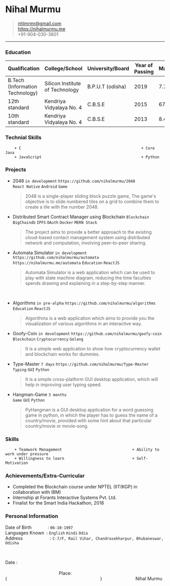 # Nihal Murmu

>nhlmrmr@gmail.com  
><https://nihalmurmu.me>  
>+91-904-030-3601

---

### Education

Qualification | College/School | University/Board | Year of Passing | Marks/CGPA
--- | --- | --- | --- | ---
B.Tech (Information Technology) | Silicon Institute of Technology | B.P.U.T (odisha) | 2019 | 7.73
12th standard | Kendriya Vidyalaya No. 4 | C.B.S.E | 2015 | 67.9%
10th standard | Kendriya Vidyalaya No. 4 | C.B.S.E | 2013 | 8.4

### Technial Skills
```
    + C                                                     + Core Java
    + JavaScript                                            + Python 
```

### Projects  
+ 2048 ```in development``` ```https://github.com/nihalmurmu/2048```  
    ```React Native``` ```Android``` ```Game``` 
   > 2048 is a single-player sliding block puzzle game, The game's objective is to slide numbered tiles on a grid to combine them to create a tile with the number 2048.
        
+ Distributed Smart Contract Manager using Blockchain
    ```Blockchain``` ```BigChaindb``` ```IPFS``` ```OAuth``` ```Docker```  ```MERN Stack```
   > The project aims to provide a better approach to the existing cloud-based contact management system using distributed network and computation, involving peer-to-peer sharing.

+ Automata Simulator ```in development``` ```https://github.com/nihalmurmu/automata``` ```https://nihalmurmu.me/automata```
    ```Education``` ```ReactJS```
    > Automata Simulator is a web application which can be used to play with state machine diagram, reducing the time faculties spends drawing and explaining in a step-by-step manner.

&nbsp;
&nbsp;
&nbsp;
&nbsp;
+ Algorithms ```in pre-alpha``` ```https://github.com/nihalmurmu/algorithms```  
    ```Education``` ```ReactJS```
    > Algorithms is a web application which aims to provide you the visualization of various algorithms in an interactive way.
   
+ Goofy-Coin ```in development``` ```https://github.com/nihalmurmu/goofy-coin```  
	```Blockchain``` ```Cryptocurrency``` ```Golang```
    > It is a simple web application to show how cryptocurrency wallet and blockchain works for dummies.
    
+ Type-Master ```7 days``` ```https://github.com/nihalmurmu/Type-Master```  
    ```Typing``` ```GUI``` ```Python```
    > It is a simple cross-platform GUI desktop application, which will help in improving user typing speed.

+ Hangman-Game ```3 months```  
    ```Game``` ```GUI``` ```Python```
    > PyHangman is a GUI desktop application for a word guessing game in python, in which the player has to guess the name of a country/movie, provided with some hint about that particular country/movie or movie-song.

### Skills
```
    + Teamwork Management 								+ Ability to work under pressure
    + Willingness to learn								+ Self-Motivation
```

### Achievements/Extra-Curricular 
+ Completed the Blockchain course under NPTEL (IIT(KGP) in collaboration with IBM)
+ Internship at Forants Interactive Systems Pvt. Ltd.
+ Finalist for the Smart India Hackathon, 2018

### Personal Information
Date of Birth &nbsp;&nbsp;&nbsp;&nbsp;&nbsp;&nbsp;&nbsp;&nbsp;&nbsp;&nbsp;&nbsp;&nbsp;: ```06-10-1997```  
Languages Known &nbsp;: ```English``` ```Hindi``` ```Odia```  
Address &nbsp;&nbsp;&nbsp;&nbsp;&nbsp;&nbsp;&nbsp;&nbsp;&nbsp;&nbsp;&nbsp;&nbsp;&nbsp;&nbsp;&nbsp;&nbsp;&nbsp;&nbsp;&nbsp;&nbsp; : ```C-7/F, Rail Vihar, Chandrasekharpur, Bhubaneswar, Odisha```  


&nbsp;

Date :  &nbsp;&nbsp;&nbsp;&nbsp;&nbsp;&nbsp;&nbsp;&nbsp;&nbsp;&nbsp;&nbsp;&nbsp;&nbsp;&nbsp;&nbsp;&nbsp;&nbsp;&nbsp;&nbsp;&nbsp;&nbsp;&nbsp;&nbsp;&nbsp;&nbsp;&nbsp;&nbsp;&nbsp;&nbsp;&nbsp;&nbsp;&nbsp;&nbsp;&nbsp;&nbsp;&nbsp;&nbsp;&nbsp;&nbsp;&nbsp;&nbsp;&nbsp;&nbsp;&nbsp;&nbsp;&nbsp;&nbsp;&nbsp;&nbsp;&nbsp;&nbsp;&nbsp;&nbsp;&nbsp;&nbsp;&nbsp;&nbsp;&nbsp;&nbsp;&nbsp;&nbsp;&nbsp;&nbsp;&nbsp;&nbsp;&nbsp;&nbsp;&nbsp;&nbsp;&nbsp;&nbsp;&nbsp;&nbsp;&nbsp;&nbsp;&nbsp;&nbsp;&nbsp;&nbsp;&nbsp;&nbsp;&nbsp;&nbsp;&nbsp;&nbsp;&nbsp;&nbsp;&nbsp;&nbsp;&nbsp;&nbsp;&nbsp;&nbsp;&nbsp;&nbsp;&nbsp;&nbsp;&nbsp;&nbsp;&nbsp;&nbsp;&nbsp;&nbsp;&nbsp;&nbsp;&nbsp;&nbsp;&nbsp;&nbsp;&nbsp;&nbsp;&nbsp;&nbsp;&nbsp;&nbsp;&nbsp;&nbsp;&nbsp;&nbsp;&nbsp;&nbsp;&nbsp;&nbsp;&nbsp;&nbsp;&nbsp;&nbsp;&nbsp;&nbsp;&nbsp;&nbsp;&nbsp;&nbsp;&nbsp;&nbsp;&nbsp;&nbsp;&nbsp;&nbsp;&nbsp;&nbsp;&nbsp;&nbsp;&nbsp;&nbsp;&nbsp;&nbsp;&nbsp;&nbsp;&nbsp;&nbsp;&nbsp;&nbsp;&nbsp;&nbsp;&nbsp;&nbsp;&nbsp;&nbsp;&nbsp;&nbsp;&nbsp;&nbsp;&nbsp;&nbsp;&nbsp;&nbsp;&nbsp;&nbsp;&nbsp;&nbsp;Place: 
(&nbsp;&nbsp;&nbsp;&nbsp;&nbsp;&nbsp;&nbsp;&nbsp;&nbsp;&nbsp;&nbsp;&nbsp;&nbsp;&nbsp;&nbsp;&nbsp;&nbsp;&nbsp;&nbsp;&nbsp;&nbsp;&nbsp;&nbsp;&nbsp;&nbsp;&nbsp;&nbsp;&nbsp;&nbsp;&nbsp;&nbsp;&nbsp;&nbsp;&nbsp;&nbsp;&nbsp;&nbsp;&nbsp;&nbsp;&nbsp;&nbsp;&nbsp;&nbsp;&nbsp;&nbsp;&nbsp;&nbsp;&nbsp;&nbsp;&nbsp;&nbsp;&nbsp;&nbsp;&nbsp;&nbsp;&nbsp;&nbsp;&nbsp;&nbsp;&nbsp;&nbsp;&nbsp;&nbsp;&nbsp;&nbsp;&nbsp;&nbsp;&nbsp;&nbsp;&nbsp;&nbsp;&nbsp;&nbsp;&nbsp;&nbsp;)
&nbsp;&nbsp;&nbsp;&nbsp;&nbsp;&nbsp;&nbsp;&nbsp;&nbsp;&nbsp;&nbsp;&nbsp;&nbsp;&nbsp;&nbsp;&nbsp;&nbsp;&nbsp;&nbsp;&nbsp;&nbsp;&nbsp;&nbsp;&nbsp;&nbsp;&nbsp;Nihal Murmu
